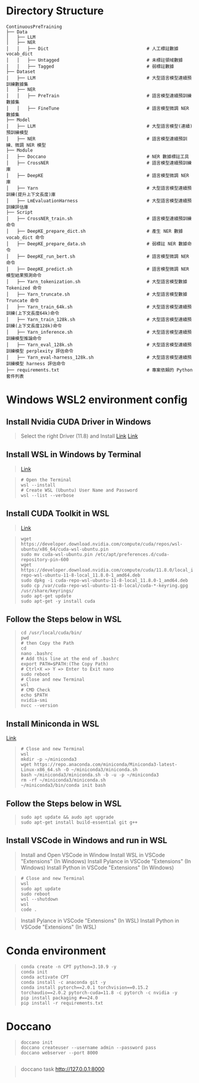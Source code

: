 # Directory Structure

```
ContinuousPreTraining
├── Data
│   ├── LLM
│   ├── NER
│   │   ├── Dict                                     # 人工標註數據 vocab_dict
│   │   ├── Untagged                                 # 未標註領域數據
│   │   ├── Tagged                                   # 弱標註數據
├── Dataset
│   ├── LLM                                          # 大型語言模型連續預訓練數據集
│   ├── NER
│   │   ├── PreTrain                                 # 語言模型連續預訓練數據集
│   │   ├── FineTune                                 # 語言模型微調 NER 數據集
├── Model
│   ├── LLM                                          # 大型語言模型(連續)預訓練模型
│   ├── NER                                          # 語言模型連續預訓練、微調 NER 模型
├── Module
│   ├── Doccano                                      # NER 數據標註工具
│   ├── CrossNER                                     # 語言模型連續預訓練庫
│   ├── DeepKE                                       # 語言模型微調 NER 庫
│   ├── Yarn                                         # 大型語言模型連續預訓練(提升上下文長度)庫
│   ├── LmEvaluationHarness                          # 大型語言模型連續預訓練評估庫
├── Script
│   ├── CrossNER_train.sh                            # 語言模型連續預訓練命令
│   ├── DeepKE_prepare_dict.sh                       # 產生 NER 數據 vocab_dict 命令
│   ├── DeepKE_prepare_data.sh                       # 弱標註 NER 數據命令
│   ├── DeepKE_run_bert.sh                           # 語言模型微調 NER 命令
│   ├── DeepKE_predict.sh                            # 語言模型微調 NER 模型結果預測命令
│   ├── Yarn_tokenization.sh                         # 大型語言模型數據 Tokenized 命令
│   ├── Yarn_truncate.sh                             # 大型語言模型數據 Truncate 命令
│   ├── Yarn_train_64k.sh                            # 大型語言模型連續預訓練(上下文長度64k)命令
│   ├── Yarn_train_128k.sh                           # 大型語言模型連續預訓練(上下文長度128k)命令
│   ├── Yarn_inference.sh                            # 大型語言模型連續預訓練模型推論命令
│   ├── Yarn_eval_128k.sh                            # 大型語言模型連續預訓練模型 perplexity 評估命令
│   ├── Yarn_eval-harness_128k.sh                    # 大型語言模型連續預訓練模型 harness 評估命令
├── requirements.txt                                 # 專案依賴的 Python 套件列表
```

# Windows WSL2 environment config

## Install Nvidia CUDA Driver in Windows
> Select the right Driver (11.8) and Install
> [Link](https://www.nvidia.com/Download/index.aspx?lang=en-us)
> [Link](https://www.nvidia.com.tw/download/driverResults.aspx/193749/tw)

## Install WSL in Windows by Terminal
> [Link](https://learn.microsoft.com/zh-tw/windows/wsl/install)

> ``` CMD
> # Open the Terminal
> wsl --install
> # Create WSL (Ubuntu) User Name and Password
> wsl --list --verbose
> ```

## Install CUDA Toolkit in WSL
> [Link](https://developer.nvidia.com/cuda-11-8-0-download-archive)

> ``` CMD
> wget https://developer.download.nvidia.com/compute/cuda/repos/wsl-ubuntu/x86_64/cuda-wsl-ubuntu.pin
> sudo mv cuda-wsl-ubuntu.pin /etc/apt/preferences.d/cuda-repository-pin-600
> wget https://developer.download.nvidia.com/compute/cuda/11.8.0/local_installers/cuda-repo-wsl-ubuntu-11-8-local_11.8.0-1_amd64.deb
> sudo dpkg -i cuda-repo-wsl-ubuntu-11-8-local_11.8.0-1_amd64.deb
> sudo cp /var/cuda-repo-wsl-ubuntu-11-8-local/cuda-*-keyring.gpg /usr/share/keyrings/
> sudo apt-get update
> sudo apt-get -y install cuda
> ```

## Follow the Steps below in WSL

> ``` CMD
> cd /usr/local/cuda/bin/
> pwd
> # then Copy the Path 
> cd
> nano .bashrc
> # Add this line at the end of .bashrc
> export PATH=$PATH:(The Copy Path)
> # Ctrl+X => Y => Enter to Exit nano
> sudo reboot
> # Close and new Terminal
> wsl
> # CMD Check
> echo $PATH
> nvidia-smi
> nvcc --version
> ```

## Install Miniconda in WSL
[Link](https://docs.conda.io/projects/miniconda/en/latest/)

> ``` CMD
> # Close and new Terminal
> wsl
> mkdir -p ~/miniconda3
> wget https://repo.anaconda.com/miniconda/Miniconda3-latest-Linux-x86_64.sh -O ~/miniconda3/miniconda.sh
> bash ~/miniconda3/miniconda.sh -b -u -p ~/miniconda3
> rm -rf ~/miniconda3/miniconda.sh
> ~/miniconda3/bin/conda init bash
> ```

## Follow the Steps below in WSL
> ``` CMD
> sudo apt update && audo apt upgrade
> sudo apt-get install build-essential git g++
> ```

## Install VSCode in Windows and run in WSL
> Install and Open VSCode in Window
> Install WSL in VSCode "Extensions" (In Windows)
> Install Pylance in VSCode "Extensions" (In Windows)
> Install Python in VSCode "Extensions" (In Windows)

> ``` CMD
> # Close and new Terminal
> wsl
> sudo apt update
> sudo reboot
> wsl --shutdown
> wsl
> code .
> ```

> Install Pylance in VSCode "Extensions" (In WSL)
> Install Python in VSCode "Extensions" (In WSL)

# Conda environment
> ``` Conda Prompt
> conda create -n CPT python=3.10.9 -y
> conda init
> conda activate CPT
> conda install -c anaconda git -y
> conda install pytorch==2.0.1 torchvision==0.15.2 torchaudio==2.0.2 pytorch-cuda=11.8 -c pytorch -c nvidia -y
> pip install packaging #==24.0
> pip install -r requirements.txt
> ```

# Doccano

> ``` Shell 1
> doccano init
> doccano createuser --username admin --password pass
> doccano webserver --port 8000
> ```

> ``` Shell 2

> doccano task
> http://127.0.0.1:8000
> ```
